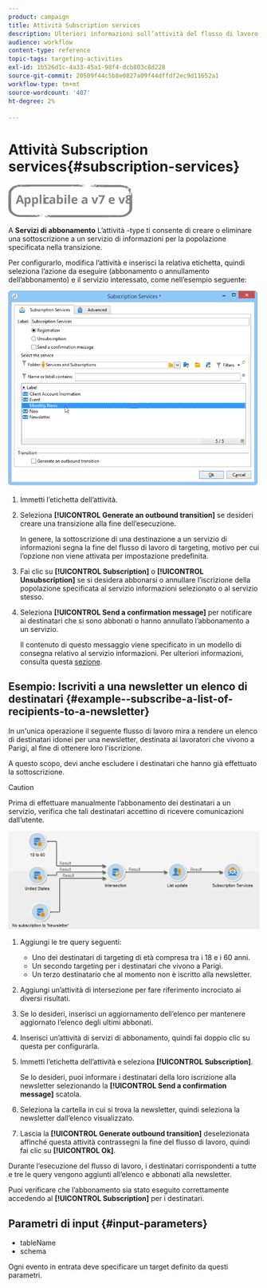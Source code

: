 ```yaml
---
product: campaign
title: Attività Subscription services
description: Ulteriori informazioni sull’attività del flusso di lavoro Subscription Services
audience: workflow
content-type: reference
topic-tags: targeting-activities
exl-id: 1b526d1c-4a33-45a1-98f4-dcb803c8d228
source-git-commit: 20509f44c5b8e0827a09f44dffdf2ec9d11652a1
workflow-type: tm+mt
source-wordcount: '407'
ht-degree: 2%

---
```


# Attività Subscription services{#subscription-services}

![](../../assets/common.svg)

A **Servizi di abbonamento** L’attività -type ti consente di creare o eliminare una sottoscrizione a un servizio di informazioni per la popolazione specificata nella transizione.

Per configurarlo, modifica l’attività e inserisci la relativa etichetta, quindi seleziona l’azione da eseguire (abbonamento o annullamento dell’abbonamento) e il servizio interessato, come nell’esempio seguente:

![](assets/edit_service_inscription.png)

1. Immetti l’etichetta dell’attività.
1. Seleziona **[!UICONTROL Generate an outbound transition]** se desideri creare una transizione alla fine dell’esecuzione.

   In genere, la sottoscrizione di una destinazione a un servizio di informazioni segna la fine del flusso di lavoro di targeting, motivo per cui l’opzione non viene attivata per impostazione predefinita.

1. Fai clic su **[!UICONTROL Subscription]** o **[!UICONTROL Unsubscription]** se si desidera abbonarsi o annullare l’iscrizione della popolazione specificata al servizio informazioni selezionato o al servizio stesso.
1. Seleziona **[!UICONTROL Send a confirmation message]** per notificare ai destinatari che si sono abbonati o hanno annullato l’abbonamento a un servizio.

   Il contenuto di questo messaggio viene specificato in un modello di consegna relativo al servizio informazioni. Per ulteriori informazioni, consulta questa [sezione](../../delivery/using/managing-subscriptions.md).

## Esempio: Iscriviti a una newsletter un elenco di destinatari {#example--subscribe-a-list-of-recipients-to-a-newsletter}

In un&#39;unica operazione il seguente flusso di lavoro mira a rendere un elenco di destinatari idonei per una newsletter, destinata ai lavoratori che vivono a Parigi, al fine di ottenere loro l&#39;iscrizione.

A questo scopo, devi anche escludere i destinatari che hanno già effettuato la sottoscrizione.

>[!CAUTION]
>
>Prima di effettuare manualmente l’abbonamento dei destinatari a un servizio, verifica che tali destinatari accettino di ricevere comunicazioni dall’utente.

![](assets/subscription_services_example.png)

1. Aggiungi le tre query seguenti:

   * Uno dei destinatari di targeting di età compresa tra i 18 e i 60 anni.
   * Un secondo targeting per i destinatari che vivono a Parigi.
   * Un terzo destinatario che al momento non è iscritto alla newsletter.

1. Aggiungi un’attività di intersezione per fare riferimento incrociato ai diversi risultati.
1. Se lo desideri, inserisci un aggiornamento dell’elenco per mantenere aggiornato l’elenco degli ultimi abbonati.
1. Inserisci un’attività di servizi di abbonamento, quindi fai doppio clic su questa per configurarla.
1. Immetti l’etichetta dell’attività e seleziona **[!UICONTROL Subscription]**.

   Se lo desideri, puoi informare i destinatari della loro iscrizione alla newsletter selezionando la **[!UICONTROL Send a confirmation message]** scatola.

1. Seleziona la cartella in cui si trova la newsletter, quindi seleziona la newsletter dall’elenco visualizzato.
1. Lascia la **[!UICONTROL Generate outbound transition]** deselezionata affinché questa attività contrassegni la fine del flusso di lavoro, quindi fai clic su **[!UICONTROL Ok]**.

Durante l’esecuzione del flusso di lavoro, i destinatari corrispondenti a tutte e tre le query vengono aggiunti all’elenco e abbonati alla newsletter.

Puoi verificare che l’abbonamento sia stato eseguito correttamente accedendo al **[!UICONTROL Subscription]** per i destinatari.

## Parametri di input {#input-parameters}

* tableName
* schema

Ogni evento in entrata deve specificare un target definito da questi parametri.
